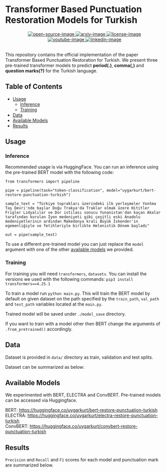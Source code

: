 # Transformer Based Punctuation Restoration Models for Turkish

<div align="center">
    <a href="">
        <img alt="open-source-image"
		src="https://badges.frapsoft.com/os/v1/open-source.svg?v=103">
    </a>
    <a href="https://arxiv.org/abs/tba">
        <img alt="arxiv-image"
		src="https://img.shields.io/badge/arXiv-tba-b31b1b.svg">
    </a>
    <a href="https://github.com/Naereen/StrapDown.js/blob/master/LICENSE">
        <img alt="license-image"
		src="https://badgen.net/github/license/Naereen/Strapdown.js">
    </a>
</div>
<div align="center">
    <a href="https://www.youtube.com/channel/UChYsr-DIK7fSnTIhir0s3OQ">
        <img alt="youtube-image"
        src="https://img.shields.io/badge/YouTube-uygarkurtai-gray?style=flat&logo=YouTube&labelColor=%23FF0000">
    </a>
    <a href="https://www.linkedin.com/in/uygarr/">
        <img alt="linkedin-image"
        src="https://img.shields.io/badge/LinkedIn-uygarr-gray?logo=linkedin&labelColor=%230072b1">
    </a>
</div>

<br/>

This repository contains the official implementation of the paper Transformer Based Punctuation Restoration for Turkish. We present three pre-trained transformer models to predict **period(.)**, **comma(,)** and **question marks(?)** for the Turkish language.

## Table of Contents
* [Usage](#usage)
    * [Inference](#inference)
    * [Training](#train)
* [Data](#data)
* [Available Models](#models)
* [Results](#results)

## Usage <a class="anchor" id="usage"></a>

### Inference <a class="anchor" id="inference"></a>
Recommended usage is via HuggingFace. You can run an inference using the pre-trained BERT model with the following code:
``` 
from transformers import pipeline

pipe = pipeline(task="token-classification", model="uygarkurt/bert-restore-punctuation-turkish")

sample_text = "Türkiye toprakları üzerindeki ilk yerleşmeler Yontma Taş Devri'nde başlar Doğu Trakya'da Traklar olmak üzere Hititler Frigler Lidyalılar ve Dor istilası sonucu Yunanistan'dan kaçan Akalar tarafından kurulan İyon medeniyeti gibi çeşitli eski Anadolu medeniyetlerinin ardından Makedonya kralı Büyük İskender'in egemenliğiyle ve fetihleriyle birlikte Helenistik Dönem başladı"

out = pipe(sample_text)
```

To use a different pre-trained model you can just replace the `model` argument with one of the other [available models](#models) we provided.

### Training <a class="anchor" id="train"></a>
For training you will need `transformers`, `datasets`. You can install the versions we used with the following commands: `pip3 install transformers==4.25.1`

To train a model run `python main.py`. This will train the BERT model by default on given dataset on the path specified by the `train_path`, `val_path` and `test_path` variables located at the `main.py`.

Trained model will be saved under `./model_save` directory.

If you want to train with a model other then BERT change the arguments of `.from_pretrained()` accordingly.

## Data <a class="anchor" id="data"></a>
Dataset is provided in `data/` directory as train, validation and test splits.

Dataset can be summarized as below:

<!--
|    Split    |  Total  | Period (.) | Comma (,) | Question (?) |
|:-----------:|:-------:|:----------:|:---------:|:------------:|
|    Train    | 1471806 |   124817   |   98194   |     9816     |
| Validation  |  180326 |    15306   |   11980   |     1199     |
|   Test      |  182487 |    15524   |   12242   |     1255     |
-->

## Available Models <a class="anchor" id="models"></a>
We experimented with BERT, ELECTRA and ConvBERT. Pre-trained models can be accessed via Huggingface.

BERT: https://huggingface.co/uygarkurt/bert-restore-punctuation-turkish \
ELECTRA: https://huggingface.co/uygarkurt/electra-restore-punctuation-turkish \
ConvBERT: https://huggingface.co/uygarkurt/convbert-restore-punctuation-turkish

## Results <a class="results" id="results"></a>
`Precision` and `Recall` and `F1` scores for each model and punctuation mark are summarized below.

<!--
|   Model  |          |  PERIOD  |          |          |  COMMA   |          |          | QUESTION |          |          | OVERALL  |          |
|:--------:|:--------:|:--------:|:--------:|:--------:|:--------:|:--------:|:--------:|:--------:|:--------:|:--------:|:--------:|:--------:|
|Score Type|     P    |     R    |    F1    |     P    |     R    |    F1    |     P    |     R    |    F1    |     P    |     R    |    F1    |
|   BERT   | 0.972602 | 0.947504 | 0.959952 | 0.576145 |  0.70001 | 0.632066 | 0.927642 | 0.911342 |  0.91942 | 0.825506 | 0.852952 | 0.837146 |
|  ELECTRA | 0.972602 | 0.948689 | 0.960497 |  0.5768  | 0.710208 |  0.63659 | 0.920325 | 0.921074 | 0.920699 | 0.823242 | 0.859990 | 0.839262 |
| ConvBERT | 0.972731 | 0.946791 | 0.959585 | 0.576964 | 0.708124 | 0.635851 | 0.922764 | 0.913849 | 0.918285 | 0.824153 | 0.856254 | 0.837907 |
-->
